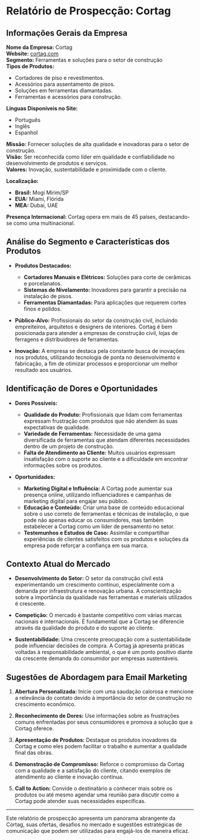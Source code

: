 # Relatório de Prospecção: Cortag

## Informações Gerais da Empresa

**Nome da Empresa:** Cortag  
**Website:** [cortag.com](http://www.cortag.com)  
**Segmento:** Ferramentas e soluções para o setor de construção  
**Tipos de Produtos:**
- Cortadores de piso e revestimentos.
- Acessórios para assentamento de pisos.
- Soluções em ferramentas diamantadas.
- Ferramentas e acessórios para construção.

**Línguas Disponíveis no Site:**  
- Português
- Inglês
- Espanhol

**Missão:** Fornecer soluções de alta qualidade e inovadoras para o setor de construção.  
**Visão:** Ser reconhecida como líder em qualidade e confiabilidade no desenvolvimento de produtos e serviços.  
**Valores:** Inovação, sustentabilidade e proximidade com o cliente.

**Localização:**  
- **Brasil:** Mogi Mirim/SP  
- **EUA:** Miami, Flórida  
- **MEA:** Dubai, UAE  

**Presença Internacional:** Cortag opera em mais de 45 países, destacando-se como uma multinacional.



## Análise do Segmento e Características dos Produtos

- **Produtos Destacados:**
  - **Cortadores Manuais e Elétricos:** Soluções para corte de cerâmicas e porcelanatos.
  - **Sistemas de Nivelamento:** Inovadores para garantir a precisão na instalação de pisos.
  - **Ferramentas Diamantadas:** Para aplicações que requerem cortes finos e polidos.
  
- **Público-Alvo:** Profissionais do setor da construção civil, incluindo empreiteiros, arquitetos e designers de interiores. Cortag é bem posicionada para atender a empresas de construção civil, lojas de ferragens e distribuidores de ferramentas.

- **Inovação:** A empresa se destaca pela constante busca de inovações nos produtos, utilizando tecnologia de ponta no desenvolvimento e fabricação, a fim de otimizar processos e proporcionar um melhor resultado aos usuários.

## Identificação de Dores e Oportunidades

- **Dores Possíveis:**
  - **Qualidade do Produto:** Profissionais que lidam com ferramentas expressam frustração com produtos que não atendem às suas expectativas de qualidade.
  - **Variedade de Ferramentas:** Necessidade de uma gama diversificada de ferramentas que atendam diferentes necessidades dentro de um projeto de construção.
  - **Falta de Atendimento ao Cliente:** Muitos usuários expressam insatisfação com o suporte ao cliente e a dificuldade em encontrar informações sobre os produtos.

- **Oportunidades:**
  - **Marketing Digital e Influência:** A Cortag pode aumentar sua presença online, utilizando influenciadores e campanhas de marketing digital para engajar seu público.
  - **Educação e Conteúdo:** Criar uma base de conteúdo educacional sobre o uso correto de ferramentas e técnicas de instalação, o que pode não apenas educar os consumidores, mas também estabelecer a Cortag como um líder de pensamento no setor.
  - **Testemunhos e Estudos de Caso:** Assimilar e compartilhar experiências de clientes satisfeitos com os produtos e soluções da empresa pode reforçar a confiança em sua marca.

## Contexto Atual do Mercado

- **Desenvolvimento do Setor:** O setor da construção civil está experimentando um crescimento contínuo, especialmente com a demanda por infraestrutura e renovação urbana. A conscientização sobre a importância da qualidade nas ferramentas e materiais utilizados é crescente.
  
- **Competição:** O mercado é bastante competitivo com várias marcas nacionais e internacionais. É fundamental que a Cortag se diferencie através da qualidade do produto e do suporte ao cliente.

- **Sustentabilidade:** Uma crescente preocupação com a sustentabilidade pode influenciar decisões de compra. A Cortag já apresenta práticas voltadas à responsabilidade ambiental, o que é um ponto positivo diante da crescente demanda do consumidor por empresas sustentáveis.

## Sugestões de Abordagem para Email Marketing

1. **Abertura Personalizada:** Inicie com uma saudação calorosa e mencione a relevância do contato devido à importância do setor de construção no crescimento econômico.

2. **Reconhecimento de Dores:** Use informações sobre as frustrações comuns enfrentadas por seus consumidores e promova a solução que a Cortag oferece.

3. **Apresentação de Produtos:** Destaque os produtos inovadores da Cortag e como eles podem facilitar o trabalho e aumentar a qualidade final das obras.

4. **Demonstração de Compromisso:** Reforce o compromisso da Cortag com a qualidade e a satisfação do cliente, citando exemplos de atendimento ao cliente e inovação contínua.

5. **Call to Action:** Convide o destinatário a conhecer mais sobre os produtos ou até mesmo agendar uma reunião para discutir como a Cortag pode atender suas necessidades específicas.

---

Este relatório de prospecção apresenta um panorama abrangente da Cortag, suas ofertas, desafios no mercado e sugestões estratégicas de comunicação que podem ser utilizadas para engajá-los de maneira eficaz.
